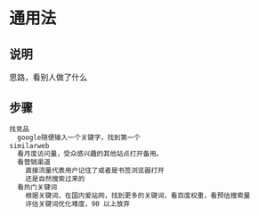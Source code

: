 # 通用法

## 说明

思路，看别人做了什么

## 步骤

```sh
找竞品
  google随便输入一个关键字，找到第一个
similarweb
  看月度访问量，受众感兴趣的其他站点打开备用。
  看营销渠道
    直接流量代表用户记住了或者是书签浏览器打开
    还是自然搜索过来的
  看热门关键词
    根据关键词，在国内爱站网，找到更多的关键词，看百度权重，看预估搜索量
    评估关键词优化难度，90 以上放弃
```
